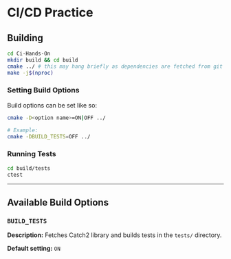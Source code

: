 # CI/CD Practice
## Building
```sh
cd Ci-Hands-On
mkdir build && cd build
cmake ../ # this may hang briefly as dependencies are fetched from git
make -j$(nproc)
```

### Setting Build Options
Build options can be set like so:
```sh
cmake -D<option name>=ON|OFF ../

# Example:
cmake -DBUILD_TESTS=OFF ../
```

### Running Tests
```sh
cd build/tests
ctest
```

---

## Available Build Options
### `BUILD_TESTS`
**Description:** Fetches Catch2 library and builds tests in the `tests/` directory.

**Default setting:** `ON`
